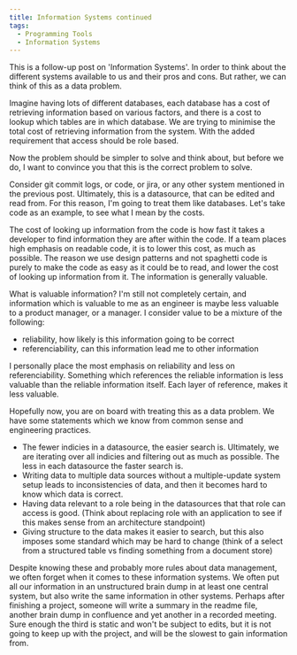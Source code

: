 ```yaml
---
title: Information Systems continued
tags:
  - Programming Tools
  - Information Systems
---
```


This is a follow-up post on 'Information Systems'. In order to think about the different systems available to us and
their pros and cons. But rather, we can think of this as a data problem.

Imagine having lots of different databases, each database has a cost of retrieving information based on various factors,
and there is a cost to lookup which tables are in which database. We are trying to minimise the total cost of retrieving
information from the system. With the added requirement that access should be role based.

Now the problem should be simpler to solve and think about, but before we do, I want to convince you that this is the
correct problem to solve.

Consider git commit logs, or code, or jira, or any other system mentioned in the previous post. Ultimately, this is a
datasource, that can be edited and read from. For this reason, I'm going to treat them like databases. Let's take code
as an example, to see what I mean by the costs.

The cost of looking up information from the code is how fast it takes a developer to find information they are after
within the code. If a team places high emphasis on readable code, it is to lower this cost, as much as possible. The
reason we use design patterns and not spaghetti code is purely to make the code as easy as it could be to read, and
lower the cost of looking up information from it. The information is generally valuable.

What is valuable information? I'm still not completely certain, and information which is valuable to me as an engineer
is maybe less valuable to a product manager, or a manager. I consider value to be a mixture of the following:

- reliability, how likely is this information going to be correct
- referenciability, can this information lead me to other information

I personally place the most emphasis on reliability and less on referenciability. Something which references the
reliable information is less valuable than the reliable information itself. Each layer of reference, makes it less
valuable.

Hopefully now, you are on board with treating this as a data problem. We have some statements which we know from common
sense and engineering practices.

- The fewer indicies in a datasource, the easier search is. Ultimately, we are iterating over all indicies and filtering
  out as much as possible. The less in each datasource the faster search is.
- Writing data to multiple data sources without a multiple-update system setup leads to inconsistencies of data, and
  then it becomes hard to know which data is correct.
- Having data relevant to a role being in the datasources that that role can access is good. (Think about replacing role
  with an application to see if this makes sense from an architecture standpoint)
- Giving structure to the data makes it easier to search, but this also imposes some standard which may be hard to
  change (think of a select from a structured table vs finding something from a document store)

Despite knowing these and probably more rules about data management, we often forget when it comes to these information
systems. We often put all our information in an unstructured brain dump in at least one central system, but also write
the same information in other systems. Perhaps after finishing a project, someone will write a summary in the readme
file, another brain dump in confluence and yet another in a recorded meeting. Sure enough the third is static and won't
be subject to edits, but it is not going to keep up with the project, and will be the slowest to gain information from.
